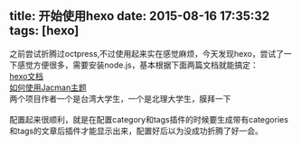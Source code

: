 title: 开始使用hexo
date: 2015-08-16 17:35:32
tags: [hexo]
---
之前尝试折腾过octpress,不过使用起来实在感觉麻烦，今天发现hexo，尝试了一下感觉方便很多，需要安装node.js，基本根据下面两篇文档就能搞定：<br>
<a href="https://hexo.io/zh-cn/docs/">hexo文档</a><br>
<a href="http://www.wuchong.me/jacman/2014/11/20/how-to-use-jacman/">如何使用Jacman主题</a><br>
两个项目作者一个是台湾大学生，一个是北理大学生，膜拜一下<br><br>
配置起来很顺利，就是在配置category和tags插件的时候要生成带有categories和tags的文章后插件才能显示出来，配置好后以为没成功折腾了好一会。
